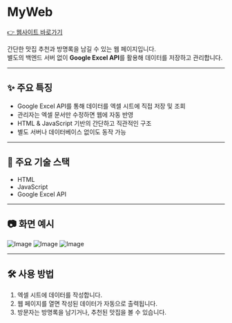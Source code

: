 # MyWeb

[👉 웹사이트 바로가기](https://kimgeoyeop.github.io/helloworld/MyWeb/)

간단한 맛집 추천과 방명록을 남길 수 있는 웹 페이지입니다.  
별도의 백엔드 서버 없이 **Google Excel API**를 활용해 데이터를 저장하고 관리합니다.

---

## ✨ 주요 특징

- Google Excel API를 통해 데이터를 엑셀 시트에 직접 저장 및 조회
- 관리자는 엑셀 문서만 수정하면 웹에 자동 반영
- HTML & JavaScript 기반의 간단하고 직관적인 구조
- 별도 서버나 데이터베이스 없이도 동작 가능

---

## 📌 주요 기술 스택

- HTML
- JavaScript
- Google Excel API

---

## 📷 화면 예시

![Image](https://github.com/user-attachments/assets/7e361e99-3fff-4048-98c2-44d6093468bc)
![Image](https://github.com/user-attachments/assets/72cc6ca2-2be9-4767-b553-61c7ba3dd456)
![Image](https://github.com/user-attachments/assets/ec3ef272-9de1-4bbc-b593-2befd1624141)

---

## 🛠️ 사용 방법

1. 엑셀 시트에 데이터를 작성합니다.
2. 웹 페이지를 열면 작성된 데이터가 자동으로 출력됩니다.
3. 방문자는 방명록을 남기거나, 추천된 맛집을 볼 수 있습니다.


